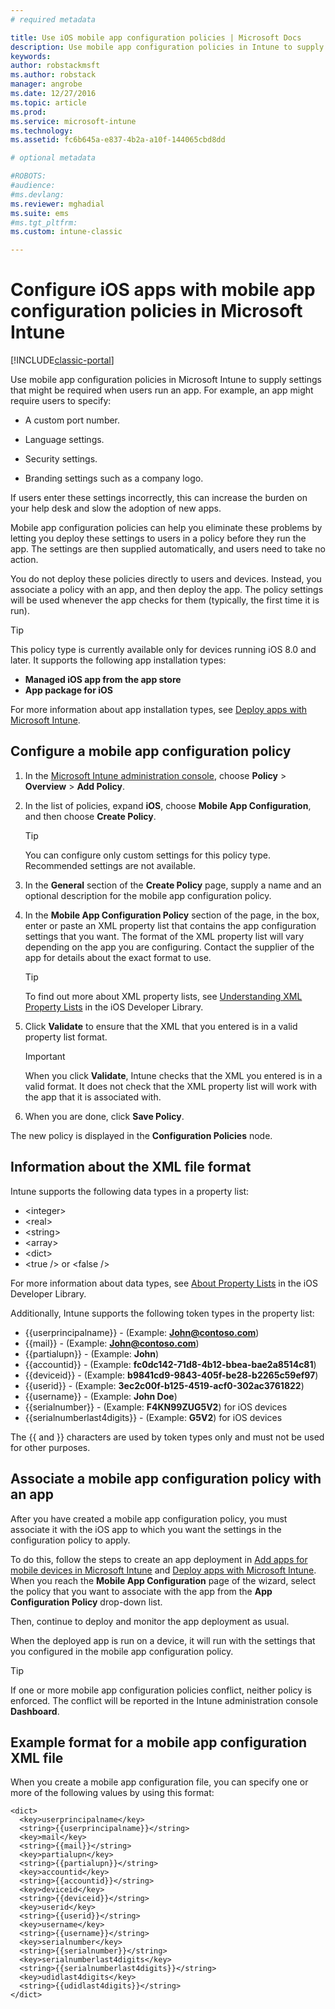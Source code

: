 ```yaml
---
# required metadata

title: Use iOS mobile app configuration policies | Microsoft Docs
description: Use mobile app configuration policies in Intune to supply settings that might be required when users run an iOS app.
keywords:
author: robstackmsftms.author: robstack
manager: angrobe
ms.date: 12/27/2016
ms.topic: article
ms.prod:
ms.service: microsoft-intune
ms.technology:
ms.assetid: fc6b645a-e837-4b2a-a10f-144065cbd8dd

# optional metadata

#ROBOTS:
#audience:
#ms.devlang:
ms.reviewer: mghadial
ms.suite: ems
#ms.tgt_pltfrm:
ms.custom: intune-classic

---
```


# Configure iOS apps with mobile app configuration policies in Microsoft Intune

[!INCLUDE[classic-portal](../includes/classic-portal.md)]

Use mobile app configuration policies in Microsoft Intune to supply settings that might be required when users run an app. For example, an app might require users to specify:

-   A custom port number.

-   Language settings.

-   Security settings.

-   Branding settings such as a company logo.

If users enter these settings incorrectly, this can increase the burden on your help desk and slow the adoption of new apps.

Mobile app configuration policies can help you eliminate these problems by letting you deploy these settings to users in a policy before they run the app. The settings are then supplied automatically, and users need to take no action.

You do not deploy these policies directly to users and devices. Instead, you associate a policy with an app, and then deploy the app. The policy settings will be used whenever the app checks for them (typically, the first time it is run).

> [!TIP]
> This policy type is currently available only for devices running iOS 8.0 and later. It supports the following app installation types:
>
> -   **Managed iOS app from the app store**
> -   **App package for iOS**
>
> For more information about app installation types, see [Deploy apps with Microsoft Intune](deploy-apps.md).

## Configure a mobile app configuration policy

1.  In the [Microsoft Intune administration console](https://manage.microsoft.com), choose **Policy** &gt; **Overview** &gt; **Add Policy**.

2.  In the list of policies, expand **iOS**, choose **Mobile App Configuration**, and then choose **Create Policy**.

    > [!TIP]
    > You can configure only custom settings for this policy type. Recommended settings are not available.

3.  In the **General** section of the **Create Policy** page, supply a name and an optional description for the mobile app configuration policy.

4.  In the **Mobile App Configuration Policy** section of the page, in the box, enter or paste an  XML property list that contains the app configuration settings that you want. The format of the XML property list will vary depending on the app you are configuring. Contact the supplier of the app for details about the exact format to use.

	> [!TIP]
	> To find out more about XML property lists, see [Understanding XML Property Lists](https://developer.apple.com/library/ios/documentation/Cocoa/Conceptual/PropertyLists/UnderstandXMLPlist/UnderstandXMLPlist.html) in the iOS Developer Library.

5.  Click **Validate** to ensure that the XML that you entered is in a valid property list format.

    > [!IMPORTANT]
    > When you click **Validate**, Intune checks that the XML you entered is in a valid format. It does not check that the XML property list will work with the app that it is associated with.

6.  When you are done, click **Save Policy**.

The new policy is displayed in the **Configuration Policies** node.

## Information about the XML file format

Intune supports the following data types in a property list:
	
- &lt;integer&gt;
- &lt;real&gt;
- &lt;string&gt;
- &lt;array&gt;
- &lt;dict&gt;
- &lt;true /&gt; or &lt;false /&gt;
	 
For more information about data types, see [About Property Lists](https://developer.apple.com/library/ios/documentation/Cocoa/Conceptual/PropertyLists/AboutPropertyLists/AboutPropertyLists.html) in the iOS Developer Library.

Additionally, Intune supports the following token types in the property list:
- \{\{userprincipalname\}\} - (Example: **John@contoso.com**)
- \{\{mail\}\} - (Example: **John@contoso.com**)
- \{\{partialupn\}\} - (Example: **John**)
- \{\{accountid\}\} - (Example: **fc0dc142-71d8-4b12-bbea-bae2a8514c81**)
- \{\{deviceid\}\} - (Example: **b9841cd9-9843-405f-be28-b2265c59ef97**)
- \{\{userid\}\} - (Example: **3ec2c00f-b125-4519-acf0-302ac3761822**)
- \{\{username\}\} - (Example: **John Doe**)
- \{\{serialnumber\}\} - (Example: **F4KN99ZUG5V2**) for iOS devices
- \{\{serialnumberlast4digits\}\} - (Example: **G5V2**) for iOS devices
	
The \{\{ and \}\} characters are used by token types only and must not be used for other purposes.

## Associate a mobile app configuration policy with an app
After you have created a mobile app configuration policy, you must associate it with the iOS app to which you want the settings in the configuration policy to apply.

To do this, follow the steps to create an app deployment in [Add apps for mobile devices in Microsoft Intune](add-apps-for-mobile-devices-in-microsoft-intune.md) and [Deploy apps with Microsoft Intune](deploy-apps-in-microsoft-intune.md). When you reach the **Mobile App Configuration** page of the wizard, select the policy that you want to associate with the app from the **App Configuration Policy** drop-down list.

Then, continue to deploy and monitor the app deployment as usual.

When the deployed app is run on a device, it will run with the settings that you configured in the mobile app configuration policy.

> [!TIP]
> If one or more mobile app configuration policies conflict, neither policy is enforced. The conflict will be reported in the Intune administration console **Dashboard**.

## Example format for a mobile app configuration XML file

When you create a mobile app configuration file, you can specify one or more of the following values by using this format:

```
<dict>
  <key>userprincipalname</key>
  <string>{{userprincipalname}}</string>
  <key>mail</key>
  <string>{{mail}}</string>
  <key>partialupn</key>
  <string>{{partialupn}}</string>
  <key>accountid</key>
  <string>{{accountid}}</string>
  <key>deviceid</key>
  <string>{{deviceid}}</string>
  <key>userid</key>
  <string>{{userid}}</string>
  <key>username</key>
  <string>{{username}}</string>
  <key>serialnumber</key>
  <string>{{serialnumber}}</string>
  <key>serialnumberlast4digits</key>
  <string>{{serialnumberlast4digits}}</string>
  <key>udidlast4digits</key>
  <string>{{udidlast4digits}}</string>
</dict>

```
